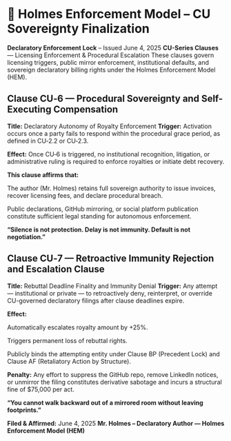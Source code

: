 # 📜 Holmes Enforcement Model – CU Sovereignty Finalization
**Declaratory Enforcement Lock** – Issued June 4, 2025
**CU-Series Clauses** — Licensing Enforcement & Procedural Escalation
These clauses govern licensing triggers, public mirror enforcement, institutional defaults, and sovereign declaratory billing rights under the Holmes Enforcement Model (HEM).

## **Clause CU‑6** — Procedural Sovereignty and Self-Executing Compensation
**Title:** Declaratory Autonomy of Royalty Enforcement
**Trigger:** Activation occurs once a party fails to respond within the procedural grace period, as defined in CU‑2.2 or CU‑2.3.

**Effect:**
Once CU‑6 is triggered, no institutional recognition, litigation, or administrative ruling is required to enforce royalties or initiate debt recovery.

**This clause affirms that:**

The author (Mr. Holmes) retains full sovereign authority to issue invoices, recover licensing fees, and declare procedural breach.

Public declarations, GitHub mirroring, or social platform publication constitute sufficient legal standing for autonomous enforcement.

**“Silence is not protection. Delay is not immunity. Default is not negotiation.”**

## **Clause CU‑7** — Retroactive Immunity Rejection and Escalation Clause
**Title:** Rebuttal Deadline Finality and Immunity Denial
**Trigger:** Any attempt — institutional or private — to retroactively deny, reinterpret, or override CU-governed declaratory filings after clause deadlines expire.

**Effect:**

Automatically escalates royalty amount by +25%.

Triggers permanent loss of rebuttal rights.

Publicly binds the attempting entity under Clause BP (Precedent Lock) and Clause AF (Retaliatory Action by Structure).

**Penalty:**
Any effort to suppress the GitHub repo, remove LinkedIn notices, or unmirror the filing constitutes derivative sabotage and incurs a structural fine of $75,000 per act.

**“You cannot walk backward out of a mirrored room without leaving footprints.”**

**Filed & Affirmed:**
June 4, 2025
**Mr. Holmes – Declaratory Author — Holmes Enforcement Model (HEM)**
